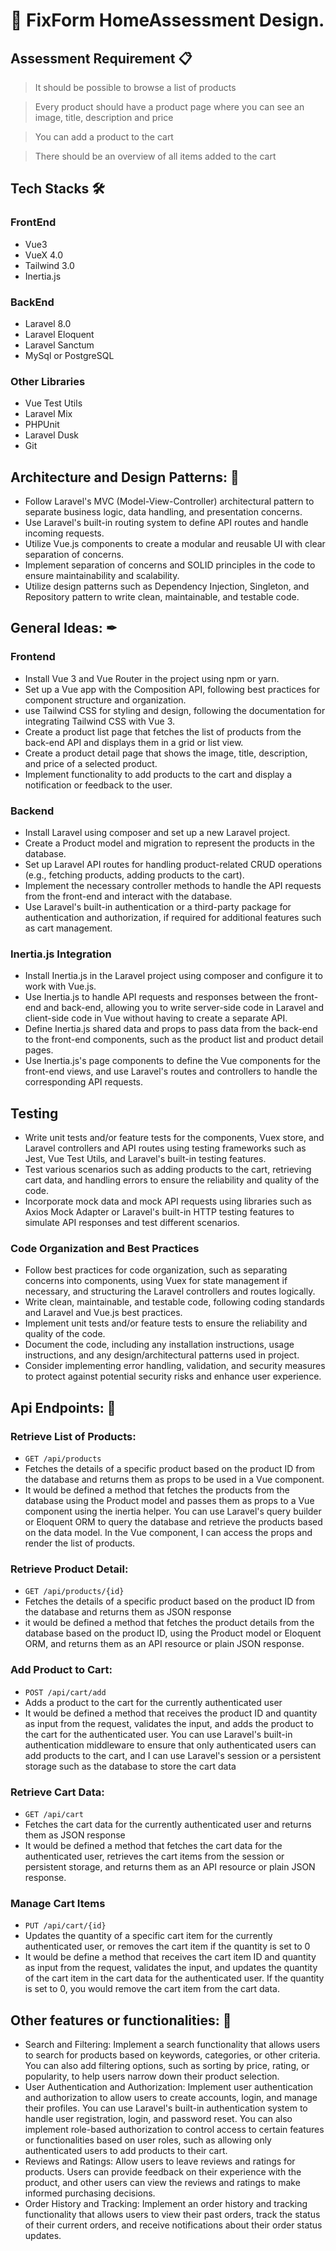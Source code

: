 # 🚩 FixForm HomeAssessment Design.

## **Assessment Requirement** 📋

> It should be possible to browse a list of products

> Every product should have a product page where you can see an image, title, description and price 

> You can add a product to the cart 

> There should be an overview of all items added to the cart  


## **Tech Stacks** 🛠

### FrontEnd
- Vue3
- VueX 4.0
- Tailwind 3.0
- Inertia.js
### BackEnd
- Laravel 8.0
- Laravel Eloquent
- Laravel Sanctum
- MySql or PostgreSQL
### Other Libraries
- Vue Test Utils
- Laravel Mix
- PHPUnit
- Laravel Dusk
- Git

## **Architecture and Design Patterns:** 🔏
- Follow Laravel's MVC (Model-View-Controller) architectural pattern to separate business logic, data handling, and presentation concerns.
- Use Laravel's built-in routing system to define API routes and handle incoming requests.
- Utilize Vue.js components to create a modular and reusable UI with clear separation of concerns.
- Implement separation of concerns and SOLID principles in the code to ensure maintainability and scalability.
- Utilize design patterns such as Dependency Injection, Singleton, and Repository pattern to write clean, maintainable, and testable code.

## **General Ideas:** ✒
### Frontend
- Install Vue 3 and Vue Router in the project using npm or yarn.
- Set up a Vue app with the Composition API, following best practices for component structure and organization.
- use Tailwind CSS for styling and design, following the documentation for integrating Tailwind CSS with Vue 3.
- Create a product list page that fetches the list of products from the back-end API and displays them in a grid or list view.
- Create a product detail page that shows the image, title, description, and price of a selected product.
- Implement functionality to add products to the cart and display a notification or feedback to the user.

### Backend
- Install Laravel using composer and set up a new Laravel project.
- Create a Product model and migration to represent the products in the database.
- Set up Laravel API routes for handling product-related CRUD operations (e.g., fetching products, adding products to the cart).
- Implement the necessary controller methods to handle the API requests from the front-end and interact with the database.
- Use Laravel's built-in authentication or a third-party package for authentication and authorization, if required for additional features such as cart management.

### Inertia.js Integration
- Install Inertia.js in the Laravel project using composer and configure it to work with Vue.js.
- Use Inertia.js to handle API requests and responses between the front-end and back-end, allowing you to write server-side code in Laravel and client-side code in Vue without having to create a separate API.
- Define Inertia.js shared data and props to pass data from the back-end to the front-end components, such as the product list and product detail pages.
- Use Inertia.js's page components to define the Vue components for the front-end views, and use Laravel's routes and controllers to handle the corresponding API requests.

## Testing
- Write unit tests and/or feature tests for the  components, Vuex store, and Laravel controllers and API routes using testing frameworks such as Jest, Vue Test Utils, and Laravel's built-in testing features.
- Test various scenarios such as adding products to the cart, retrieving cart data, and handling errors to ensure the reliability and quality of the code.
- Incorporate mock data and mock API requests using libraries such as Axios Mock Adapter or Laravel's built-in HTTP testing features to simulate API responses and test different scenarios.


### Code Organization and Best Practices
- Follow best practices for code organization, such as separating concerns into components, using Vuex for state management if necessary, and structuring the Laravel controllers and routes logically.
- Write clean, maintainable, and testable code, following coding standards and Laravel and Vue.js best practices.
- Implement unit tests and/or feature tests to ensure the reliability and quality of the code.
- Document the code, including any installation instructions, usage instructions, and any design/architectural patterns used in project.
- Consider implementing error handling, validation, and security measures to protect against potential security risks and enhance user experience.

## **Api Endpoints:** 🍡
### Retrieve List of Products:
- `GET /api/products`
- Fetches the details of a specific product based on the product ID from the database and returns them as props to be used in a Vue component.
- It would be defined a method that fetches the products from the database using the Product model and passes them as props to a Vue component using the inertia helper. You can use Laravel's query builder or Eloquent ORM to query the database and retrieve the products based on the data model. In the Vue component, I can access the props and render the list of products.

### Retrieve Product Detail:
- `GET /api/products/{id}`
- Fetches the details of a specific product based on the product ID from the database and returns them as JSON response
- it would be defined a method that fetches the product details from the database based on the product ID, using the Product model or Eloquent ORM, and returns them as an API resource or plain JSON response.

### Add Product to Cart:
- `POST /api/cart/add`
- Adds a product to the cart for the currently authenticated user
- It would be defined a method that receives the product ID and quantity as input from the request, validates the input, and adds the product to the cart for the authenticated user. You can use Laravel's built-in authentication middleware to ensure that only authenticated users can add products to the cart, and I can use Laravel's session or a persistent storage such as the database to store the cart data

### Retrieve Cart Data:
- `GET /api/cart`
- Fetches the cart data for the currently authenticated user and returns them as JSON response
- It would be defined a method that fetches the cart data for the authenticated user, retrieves the cart items from the session or persistent storage, and returns them as an API resource or plain JSON response.

### Manage Cart Items
- `PUT /api/cart/{id}`
-  Updates the quantity of a specific cart item for the currently authenticated user, or removes the cart item if the quantity is set to 0
-  It would be define a method that receives the cart item ID and quantity as input from the request, validates the input, and updates the quantity of the cart item in the cart data for the authenticated user. If the quantity is set to 0, you would remove the cart item from the cart data.

## **Other features or functionalities:** 🙏
- Search and Filtering: Implement a search functionality that allows users to search for products based on keywords, categories, or other criteria. You can also add filtering options, such as sorting by price, rating, or popularity, to help users narrow down their product selection.
- User Authentication and Authorization: Implement user authentication and authorization to allow users to create accounts, login, and manage their profiles. You can use Laravel's built-in authentication system to handle user registration, login, and password reset. You can also implement role-based authorization to control access to certain features or functionalities based on user roles, such as allowing only authenticated users to add products to their cart.
- Reviews and Ratings: Allow users to leave reviews and ratings for products. Users can provide feedback on their experience with the product, and other users can view the reviews and ratings to make informed purchasing decisions.
- Order History and Tracking: Implement an order history and tracking functionality that allows users to view their past orders, track the status of their current orders, and receive notifications about their order status updates.
